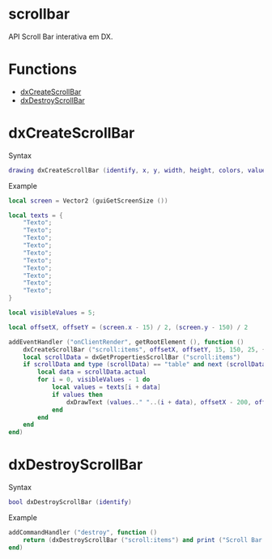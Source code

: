 # scrollbar
API Scroll Bar interativa em DX.

# Functions
  - [dxCreateScrollBar](https://github.com/ThigasDevelopment/scrollbar/blob/main/README.md#dxcreatescrollbar)
  - [dxDestroyScrollBar](https://github.com/ThigasDevelopment/scrollbar/blob/main/README.md#dxdestroyscrollbar)
  
# dxCreateScrollBar

Syntax

```lua
drawing dxCreateScrollBar (identify, x, y, width, height, colors, value, postGUI)
```

Example

```lua
local screen = Vector2 (guiGetScreenSize ())

local texts = {
    "Texto";
    "Texto";
    "Texto";
    "Texto";
    "Texto";
    "Texto";
    "Texto";
    "Texto";
    "Texto";
    "Texto";
}

local visibleValues = 5;

local offsetX, offsetY = (screen.x - 15) / 2, (screen.y - 150) / 2

addEventHandler ("onClientRender", getRootElement (), function ()
    dxCreateScrollBar ("scroll:items", offsetX, offsetY, 15, 150, 25, {using = {155, 155, 155, 255}, scroll = {255, 255, 255, 255}, background = {31, 31, 31, 255}}, (#texts - visibleValues) + 1, false)
    local scrollData = dxGetPropertiesScrollBar ("scroll:items")
    if scrollData and type (scrollData) == "table" and next (scrollData) then
        local data = scrollData.actual
        for i = 0, visibleValues - 1 do
            local values = texts[i + data]
            if values then
                dxDrawText (values.." "..(i + data), offsetX - 200, offsetY + (i * 25), 50, 50)
            end
        end
    end
end)
```

# dxDestroyScrollBar

Syntax

```lua
bool dxDestroyScrollBar (identify)
```

Example

```lua
addCommandHandler ("destroy", function ()
    return (dxDestroyScrollBar ("scroll:items") and print ("Scroll Bar destruida com sucesso.") or print ("Ocorreu um erro ao destruir a Scroll Bar."))
end)
```
